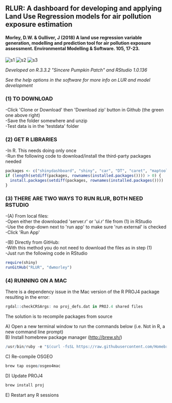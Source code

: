 
## RLUR: A dashboard for developing and applying Land Use Regression models for air pollution exposure estimation

#### Morley, D.W. & Gulliver, J (2018) A land use regression variable generation, modelling and prediction tool for air pollution exposure assessment. Environmental Modelling & Software. 105, 17-23.


![s1](/www/s1.png)
![s2](/www/s2.png)
![s3](/www/s3.png)

*Developed on R.3.3.2 "Sincere Pumpkin Patch" and RStudio 1.0.136*

*See the help options in the software for more info on LUR and model development*

### (1) TO DOWNLOAD
-Click 'Clone or Download' then 'Download zip' button in Github (the green one above right) <br>
-Save the folder somewhere and unzip <br>
-Test data is in the 'testdata' folder <br>

### (2) GET R LIBRARIES
-In R. This needs doing only once<br>
-Run the following code to download/install the third-party packages needed<br>

```r
packages <- c("shinydashboard", "shiny", "car", "DT", "caret", "maptools", "rgdal", "raster", "sp", "rgeos", "leaflet", "shinyBS", "RColorBrewer")
if (length(setdiff(packages, rownames(installed.packages()))) > 0) {
  install.packages(setdiff(packages, rownames(installed.packages())))  
}
```

### (3) THERE ARE TWO WAYS TO RUN RLUR, BOTH NEED RSTUDIO

-(A) From local files:<br>
-Open either the downloaded 'server.r' or 'ui.r' file from (1) in RStudio<br>
-Use the drop-down next to 'run app' to make sure 'run external' is checked<br>
-Click 'Run App'<br>

-(B) Directly from GitHub:<br>
-With this method you do not need to download the files as in step (1)<br>
-Just run the following code in RStudio<br>

```r
require(shiny)
runGitHub("RLUR", "dwmorley") 
```

### (4) RUNNING ON A MAC

There is a dependency issue in the Mac version of the R PROJ4 package resulting in the error:
```r 
rgdal::checkCRSArgs: no proj_defs.dat in PROJ.4 shared files 
```
The solution is to recompile packages from source

A) Open a new terminal window to run the commands below (i.e. Not in R, a new command line prompt)<br>
B) Install homebrew package manager (http://brew.sh/)<br>
```r
/usr/bin/ruby -e "$(curl -fsSL https://raw.githubusercontent.com/Homebrew/install/master/install)"
```
C) Re-compile OSGEO<br>
```r
brew tap osgeo/osgeo4mac
```
D) Update PROJ4<br>
```r
brew install proj
```
E) Restart any R sessions<br>


